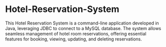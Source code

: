 # Hotel-Reservation-System
This Hotel Reservation System is a command-line application developed in Java, leveraging JDBC to connect to a MySQL database. The system allows seamless management of hotel room reservations, offering essential features for booking, viewing, updating, and deleting reservations.
